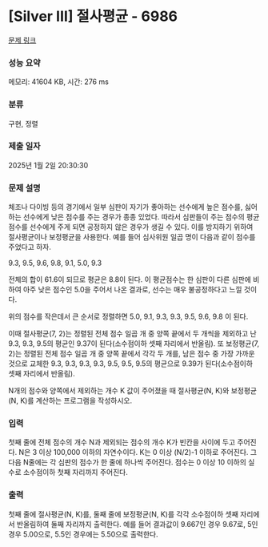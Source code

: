 # [Silver III] 절사평균 - 6986 

[문제 링크](https://www.acmicpc.net/problem/6986) 

### 성능 요약

메모리: 41604 KB, 시간: 276 ms

### 분류

구현, 정렬

### 제출 일자

2025년 1월 2일 20:30:30

### 문제 설명

<p>체조나 다이빙 등의 경기에서 일부 심판이 자기가 좋아하는 선수에게 높은 점수를, 싫어하는 선수에게 낮은 점수를 주는 경우가 종종 있었다. 따라서 심판들이 주는 점수의 평균점수를 선수에게 주게 되면 공정하지 않은 경우가 생길 수 있다. 이를 방지하기 위하여 절사평균이나 보정평균을 사용한다. 예를 들어 심사위원 일곱 명이 다음과 같이 점수를 주었다고 하자.</p>

<p>9.3, 9.5, 9.6, 9.8, 9.1, 5.0, 9.3</p>

<p>전체의 합이 61.6이 되므로 평균은 8.8이 된다. 이 평균점수는 한 심판이 다른 심판에 비하여 아주 낮은 점수인 5.0을 주어서 나온 결과로, 선수는 매우 불공정하다고 느낄 것이다.</p>

<p>위의 점수를 작은데서 큰 순서로 정렬하면 5.0, 9.1, 9.3, 9.3, 9.5, 9.6, 9.8 이 된다.</p>

<p>이때 절사평균(7, 2)는 정렬된 전체 점수 일곱 개 중 양쪽 끝에서 두 개씩을 제외하고 난 9.3, 9.3, 9.5의 평균인 9.37이 된다(소수점이하 셋째 자리에서 반올림). 또 보정평균(7, 2)는 정렬된 전체 점수 일곱 개 중 양쪽 끝에서 각각 두 개를, 남은 점수 중 가장 가까운 것으로 교체한 9.3, 9.3, 9.3, 9.3, 9.5, 9.5, 9.5의 평균으로 9.39가 된다(소수점이하 셋째 자리에서 반올림).</p>

<p>N개의 점수와 양쪽에서 제외하는 개수 K 값이 주어졌을 때 절사평균(N, K)와 보정평균(N, K)를 계산하는 프로그램을 작성하시오.</p>

### 입력 

 <p>첫째 줄에 전체 점수의 개수 N과 제외되는 점수의 개수 K가 빈칸을 사이에 두고 주어진다. N은 3 이상 100,000 이하의 자연수이다. K는 0 이상 (N/2)-1 이하로 주어진다. 그 다음 N줄에는 각 심판의 점수가 한 줄에 하나씩 주어진다. 점수는 0 이상 10 이하의 실수로 소수점이하 첫째 자리까지 주어진다.</p>

### 출력 

 <p>첫째 줄에 절사평균(N, K)를, 둘째 줄에 보정평균(N, K)를 각각 소수점이하 셋째 자리에서 반올림하여 둘째 자리까지 출력한다. 예를 들어 결과값이 9.667인 경우 9.67로, 5인 경우 5.00으로, 5.5인 경우에는 5.50으로 출력한다.</p>


